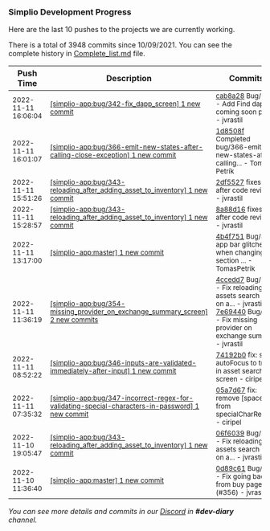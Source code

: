 
### Simplio Development Progress

Here are the last 10 pushes to the projects we are currently working.

There is a total of 3948 commits since 10/09/2021. You can see the complete history in
 [Complete_list.md](Complete_list.md) file.

| Push Time | Description | Commits |
| --- | --- | --- |
| <sub>2022-11-11 16:06:04</sub> | <sub>[[simplio-app:bug/342\-fix\_dapp\_screen] 1 new commit](https://github.com/SimplioOfficial/simplio-app/commit/cab8a28cd9051c4403d505e5e714366446392f75)</sub> | <sub>[cab8a28](https://github.com/SimplioOfficial/simplio-app/commit/cab8a28cd9051c4403d505e5e714366446392f75) Bug/342 - Add Find dapp coming soon page - jvrastil</sub> |
| <sub>2022-11-11 16:01:07</sub> | <sub>[[simplio-app:bug/366\-emit\-new\-states\-after\-calling\-close\-exception] 1 new commit](https://github.com/SimplioOfficial/simplio-app/commit/1d8508f536916f9918ede462e6daf55c86084505)</sub> | <sub>[1d8508f](https://github.com/SimplioOfficial/simplio-app/commit/1d8508f536916f9918ede462e6daf55c86084505) Completed bug/366-emit-new-states-after-calling... - Tomáš Petrík</sub> |
| <sub>2022-11-11 15:51:26</sub> | <sub>[[simplio-app:bug/343\-reloading\_after\_adding\_asset\_to\_inventory] 1 new commit](https://github.com/SimplioOfficial/simplio-app/commit/2df5527e9d7bea942a617f39d67024d902c54d70)</sub> | <sub>[2df5527](https://github.com/SimplioOfficial/simplio-app/commit/2df5527e9d7bea942a617f39d67024d902c54d70) fixes after code reviews - jvrastil</sub> |
| <sub>2022-11-11 15:28:57</sub> | <sub>[[simplio-app:bug/343\-reloading\_after\_adding\_asset\_to\_inventory] 1 new commit](https://github.com/SimplioOfficial/simplio-app/commit/8a88d162cd1186181aed22098f17e53e6a3d10a9)</sub> | <sub>[8a88d16](https://github.com/SimplioOfficial/simplio-app/commit/8a88d162cd1186181aed22098f17e53e6a3d10a9) fixes after code reviews - jvrastil</sub> |
| <sub>2022-11-11 13:17:00</sub> | <sub>[[simplio-app:master] 1 new commit](https://github.com/SimplioOfficial/simplio-app/commit/4b4f7511b12989b4f2e727f836fad25158f669b0)</sub> | <sub>[4b4f751](https://github.com/SimplioOfficial/simplio-app/commit/4b4f7511b12989b4f2e727f836fad25158f669b0) Bug/335 app bar glitches when changing section ... - TomasPetrik</sub> |
| <sub>2022-11-11 11:36:19</sub> | <sub>[[simplio-app:bug/354\-missing\_provider\_on\_exchange\_summary\_screen] 2 new commits](https://github.com/SimplioOfficial/simplio-app/compare/4ccedd7efbf3^...7e6944081747)</sub> | <sub>[4ccedd7](https://github.com/SimplioOfficial/simplio-app/commit/4ccedd7efbf370ae7808835a1df027083849138f) Bug/343 - Fix reloading assets search list on a... - jvrastil<br>[7e69440](https://github.com/SimplioOfficial/simplio-app/commit/7e6944081747ab47780ad7ddec3de3899d3b5a51) Bug/354 - Fix missing provider on exchange summ... - jvrastil</sub> |
| <sub>2022-11-11 08:52:22</sub> | <sub>[[simplio-app:bug/346\-inputs\-are\-validated\-immediately\-after\-input] 1 new commit](https://github.com/SimplioOfficial/simplio-app/commit/74192b0c760bfc3509614c641a5d7f9620f1612c)</sub> | <sub>[74192b0](https://github.com/SimplioOfficial/simplio-app/commit/74192b0c760bfc3509614c641a5d7f9620f1612c) fix: set autoFocus to true in asset search screen - ciripel</sub> |
| <sub>2022-11-11 07:35:32</sub> | <sub>[[simplio-app:bug/347\-incorrect\-regex\-for\-validating\-special\-characters\-in\-password] 1 new commit](https://github.com/SimplioOfficial/simplio-app/commit/05a7d6717146529c2e3e6fab573f1b9cf335998b)</sub> | <sub>[05a7d67](https://github.com/SimplioOfficial/simplio-app/commit/05a7d6717146529c2e3e6fab573f1b9cf335998b) fix: remove [space] from specialCharRegexp - ciripel</sub> |
| <sub>2022-11-10 19:05:47</sub> | <sub>[[simplio-app:bug/343\-reloading\_after\_adding\_asset\_to\_inventory] 1 new commit](https://github.com/SimplioOfficial/simplio-app/commit/06f6039ccbdc39fe05b1f7453a421a38470636d6)</sub> | <sub>[06f6039](https://github.com/SimplioOfficial/simplio-app/commit/06f6039ccbdc39fe05b1f7453a421a38470636d6) Bug/343 - Fix reloading assets search list on a... - jvrastil</sub> |
| <sub>2022-11-10 11:36:40</sub> | <sub>[[simplio-app:master] 1 new commit](https://github.com/SimplioOfficial/simplio-app/commit/0d89c612a828ac825e9f1e587d2d0cb78802e393)</sub> | <sub>[0d89c61](https://github.com/SimplioOfficial/simplio-app/commit/0d89c612a828ac825e9f1e587d2d0cb78802e393) Bug/341 - Fix going back from buy page (#356) - jvrastil</sub> |

_You can see more details and commits in our [Discord](https://discord.gg/aKhjuwZmdP) in **#dev-diary** channel._

